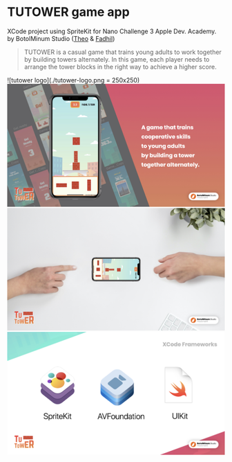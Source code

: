 # TUTOWER game app
XCode project using SpriteKit for Nano Challenge 3 Apple Dev. Academy.
by BotolMinum Studio ([Theo](https://www.github.com/theofanisamuel) & [Fadhil](https://www.github.com/rahmanfadhil))

>TUTOWER is a casual game that trains young adults to work together by building towers alternately. In this game, each player needs to arrange the tower blocks in the right way to achieve a higher score.

![tutower logo](./tutower-logo.png = 250x250) ![Slide image A](./image.003.jpeg)
![Slide image B](./image.004.jpeg) ![Slide image C](./image.006.jpeg)


